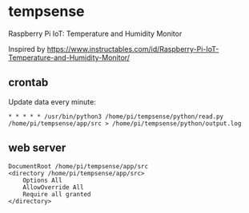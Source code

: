 # tempsense
Raspberry Pi IoT: Temperature and Humidity Monitor

Inspired by https://www.instructables.com/id/Raspberry-Pi-IoT-Temperature-and-Humidity-Monitor/

## crontab
Update data every minute:

`* * * * * /usr/bin/python3 /home/pi/tempsense/python/read.py /home/pi/tempsense/app/src > /home/pi/tempsense/python/output.log`

## web server
```
DocumentRoot /home/pi/tempsense/app/src
<directory /home/pi/tempsense/app/src>
	Options All
	AllowOverride All
	Require all granted
</directory>
```
